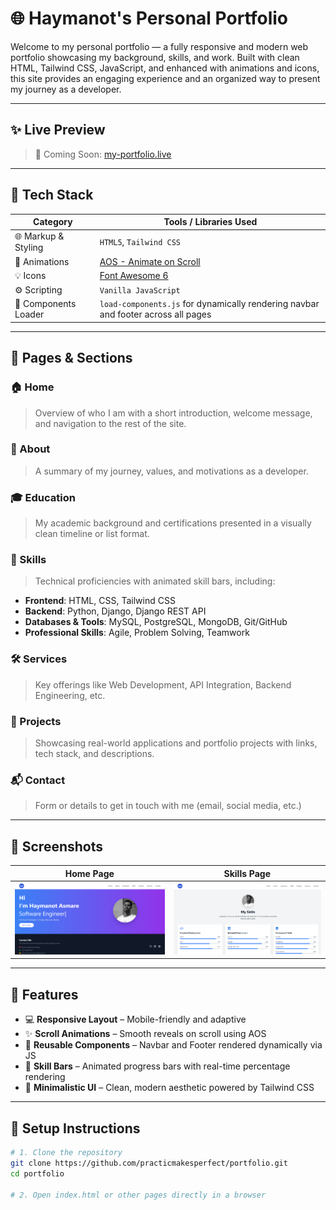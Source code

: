 # 🌐 Haymanot's Personal Portfolio

Welcome to my personal portfolio — a fully responsive and modern web portfolio showcasing my background, skills, and work. Built with clean HTML, Tailwind CSS, JavaScript, and enhanced with animations and icons, this site provides an engaging experience and an organized way to present my journey as a developer.


---

## ✨ Live Preview

> 🚀 Coming Soon: [my-portfolio.live](https://haymanotportfolio.netlify.app)

---

## 🧰 Tech Stack

| Category             | Tools / Libraries Used                                                                 |
|----------------------|----------------------------------------------------------------------------------------|
| 🌐 Markup & Styling  | `HTML5`, `Tailwind CSS`                                                               |
| 🧠 Animations        | [AOS - Animate on Scroll](https://michalsnik.github.io/aos/)                          |
| 💡 Icons             | [Font Awesome 6](https://fontawesome.com/)                                            |
| ⚙️ Scripting         | `Vanilla JavaScript`                                                                  |
| 🧩 Components Loader | `load-components.js` for dynamically rendering navbar and footer across all pages     |

---

## 📁 Pages & Sections

### 🏠 Home
> Overview of who I am with a short introduction, welcome message, and navigation to the rest of the site.

### 👤 About
> A summary of my journey, values, and motivations as a developer.

### 🎓 Education
> My academic background and certifications presented in a visually clean timeline or list format.

### 💼 Skills
> Technical proficiencies with animated skill bars, including:

- **Frontend**: HTML, CSS, Tailwind CSS
- **Backend**: Python, Django, Django REST API
- **Databases & Tools**: MySQL, PostgreSQL, MongoDB, Git/GitHub
- **Professional Skills**: Agile, Problem Solving, Teamwork

### 🛠️ Services
> Key offerings like Web Development, API Integration, Backend Engineering, etc.

### 🚀 Projects
> Showcasing real-world applications and portfolio projects with links, tech stack, and descriptions.

### 📬 Contact
> Form or details to get in touch with me (email, social media, etc.)

---

## 📸 Screenshots

| Home Page | Skills Page |
|-----------|-------------|
| ![Home](images/home.png) | ![Skills](images/skills.png) |

---

## 🧠 Features

- 💻 **Responsive Layout** – Mobile-friendly and adaptive
- ✨ **Scroll Animations** – Smooth reveals on scroll using AOS
- 🔄 **Reusable Components** – Navbar and Footer rendered dynamically via JS
- 🎯 **Skill Bars** – Animated progress bars with real-time percentage rendering
- 🌈 **Minimalistic UI** – Clean, modern aesthetic powered by Tailwind CSS

---

## 🔧 Setup Instructions

```bash
# 1. Clone the repository
git clone https://github.com/practicmakesperfect/portfolio.git
cd portfolio

# 2. Open index.html or other pages directly in a browser

